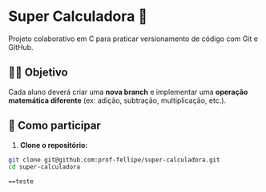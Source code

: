 # Super Calculadora 🧮

Projeto colaborativo em C para praticar versionamento de código com Git e GitHub.

## 👨‍🏫 Objetivo

Cada aluno deverá criar uma **nova branch** e implementar uma **operação matemática diferente** (ex: adição, subtração, multiplicação, etc.).

## 🚀 Como participar

1. **Clone o repositório:**

```bash
git clone git@github.com:prof-fellipe/super-calculadora.git
cd super-calculadora

==teste